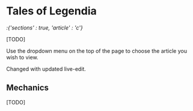 # Tales of Legendia

*:{'sections' : true, 'article' : 'c'}*

[TODO]

Use the dropdown menu on the top of the page to choose the article you wish to view.

Changed with updated live-edit.

## Mechanics

[TODO]
